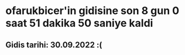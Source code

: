 # ofarukbicer'in gidisine son 8 gun 0 saat 51 dakika 50 saniye kaldi

## Gidis tarihi: 30.09.2022 :(